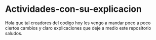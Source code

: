 # Actividades-con-su-explicacion
Hola que tal creadores del codigo hoy les vengo a mandar poco a poco ciertos cambios y claro explicaciones que deje a medio este repositorio
saludos.
